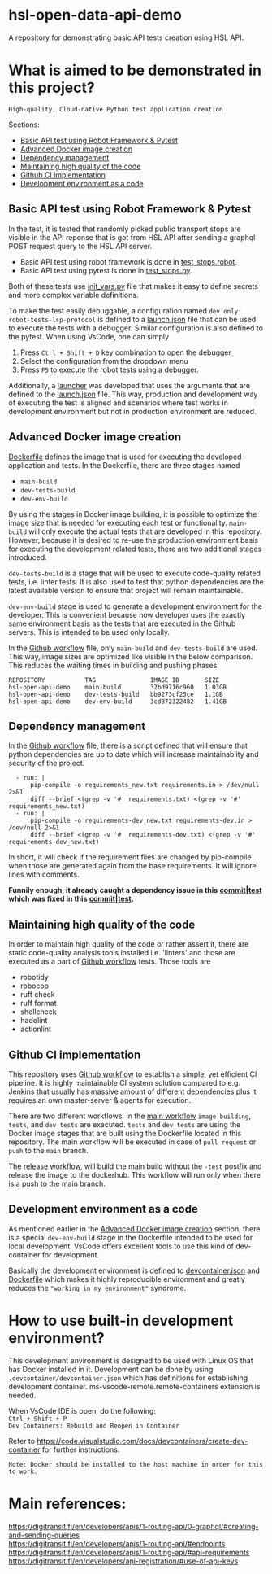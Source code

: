 # hsl-open-data-api-demo
A repository for demonstrating basic API tests creation using HSL API.

# What is aimed to be demonstrated in this project?

    High-quality, Cloud-native Python test application creation

Sections:

- [Basic API test using Robot Framework & Pytest](#basic-api-test-using-robot-framework--pytest)
- [Advanced Docker image creation](#advanced-docker-image-creation)
- [Dependency management](#dependency-management)
- [Maintaining high quality of the code](#maintaining-high-quality-of-the-code)
- [Github CI implementation](#github-ci-implementation)
- [Development environment as a code](#development-environment-as-a-code)

## Basic API test using Robot Framework & Pytest

In the test, it is tested that randomly picked public transport stops are visible in the API reponse that
is got from HSL API after sending a graphql POST request query to the HSL API server.

- Basic API test using robot framework is done in [test_stops.robot](hsl-api/tests/robot/test_stops.robot).
- Basic API test using pytest is done in [test_stops.py](hsl-api/tests/pytest/test_stops.py).

Both of these tests use [init_vars.py](hsl-api/tests/init_vars.py) file that makes it easy
to define secrets and more complex variable definitions.

To make the test easily debuggable, a configuration named `dev only: robot-tests-lsp-protocol`
is defined to a [launch.json](.vscode/launch.json) file that can be used to execute the tests with a debugger.
Similar configuration is also defined to the pytest.
When using VsCode, one can simply
1. Press `Ctrl + Shift + D` key combination to open the debugger
2. Select the configuration from the dropdown menu
3. Press `F5` to execute the robot
tests using a debugger.

Additionally, a [launcher](execute_tests.py) was developed that uses the arguments that are
defined to the [launch.json](.vscode/launch.json) file. This way, production and development
way of executing the test is aligned and scenarios where test works in development environment
but not in production environment are reduced.

## Advanced Docker image creation

[Dockerfile](Dockerfile) defines the image that is used for executing the developed application
and tests. In the Dockerfile, there are three stages named
- `main-build`
- `dev-tests-build`
- `dev-env-build`

By using the stages in Docker image building, it is possible to optimize the image size
that is needed for executing each test or functionality. `main-build` will only execute
the actual tests that are developed in this repository. However, because it is desired to
re-use the production environment basis for executing the development related tests, there
are two additional stages introduced.

`dev-tests-build` is a stage that will be used to execute code-quality related tests, i.e.
linter tests. It is also used to test that python dependencies are the latest available version to
ensure that project will remain maintainable.

`dev-env-build` stage is used to generate a development environment for the developer. This
is convenient because now developer uses the exactly same environment basis as the tests
that are executed in the Github servers. This is intended to be used only locally.

In the [Github workflow](.github/workflows/workflow.yaml) file, only `main-build` and `dev-tests-build`
are used. This way, image sizes are optimized like visible in the below comparison. This
reduces the waiting times in building and pushing phases.

    REPOSITORY           TAG               IMAGE ID       SIZE
    hsl-open-api-demo    main-build        32bd9716c960   1.03GB
    hsl-open-api-demo    dev-tests-build   bb9273cf25ce   1.1GB
    hsl-open-api-demo    dev-env-build     3cd872322482   1.41GB

## Dependency management

In the [Github workflow](.github/workflows/workflow.yaml) file, there is a script defined
that will ensure that python dependencies are up to date which will increase maintainablity
and security of the project.

      - run: |
          pip-compile -o requirements_new.txt requirements.in > /dev/null 2>&1
          diff --brief <(grep -v '#' requirements.txt) <(grep -v '#' requirements_new.txt)
      - run: |
          pip-compile -o requirements-dev_new.txt requirements-dev.in > /dev/null 2>&1
          diff --brief <(grep -v '#' requirements-dev.txt) <(grep -v '#' requirements-dev_new.txt)

In short, it will check if the requirement files are changed by pip-compile when those are generated
again from the base requirements. It will ignore lines with comments.


**Funnily enough, it already caught a dependency issue in this**
**[commit](https://github.com/jkmetsola/hsl-open-data-api-demo/commit/d23ecd074acbb81e7667df004e3f4c2f825d2abe)|[test](https://github.com/jkmetsola/hsl-open-data-api-demo/actions/runs/8951016019/job/24602982676) which was fixed in this**
**[commit](https://github.com/jkmetsola/hsl-open-data-api-demo/commit/782cdea078779771b8bffa656fc3260c0a031930)|[test](https://github.com/jkmetsola/hsl-open-data-api-demo/actions/runs/8958683205/job/24603199847).**



## Maintaining high quality of the code

In order to maintain high quality of the code or rather assert it, there are static code-quality
analysis tools installed i.e. 'linters' and those are executed as a part of [Github workflow](.github/workflows/workflow.yaml)
tests. Those tools are
 - robotidy
 - robocop
 - ruff check
 - ruff format
 - shellcheck
 - hadolint
 - actionlint

## Github CI implementation

This repository uses [Github workflow](.github/workflows/workflow.yaml) to establish a simple, yet efficient CI pipeline.
It is highly maintainable CI system solution compared to e.g. Jenkins that usually has massive
amount of different dependencies plus it requires an own master-server & agents for execution.

There are two different workflows. In the [main workflow](.github/workflows/workflow.yaml)
`image building`, `tests`, and `dev tests` are executed. `tests` and `dev tests` are using
 the Docker image stages that are built using the Dockerfile located in this repository.
 The main workflow will be executed in case of `pull request` or `push` to the `main` branch.

The [release workflow](.github/workflows/workflow-release.yaml), will build the main build
without the `-test` postfix and release the image to the dockerhub. This workflow will run
only when there is a push to the main branch.

## Development environment as a code

As mentioned earlier in the [Advanced Docker image creation](#advanced-docker-image-creation)
section, there is a special `dev-env-build` stage in the Dockerfile intended to be used for local development.
VsCode offers excellent tools to use this kind of dev-container for development.

Basically the development environment is defined to [devcontainer.json](.devcontainer/devcontainer.json)
and [Dockerfile](Dockerfile) which makes it highly reproducible environment and greatly
reduces the `"working in my environment"` syndrome.


# How to use built-in development environment?

This development environment is designed to be used with Linux OS that has Docker installed in it.
Development can be done by using `.devcontainer/devcontainer.json` which has definitions
for establishing development container. ms-vscode-remote.remote-containers extension is needed.

When VsCode IDE is open, do the following: <br>
`Ctrl + Shift + P`<br>
`Dev Containers: Rebuild and Reopen in Container`

Refer to https://code.visualstudio.com/docs/devcontainers/create-dev-container for further instructions.

    Note: Docker should be installed to the host machine in order for this to work.

# Main references:

https://digitransit.fi/en/developers/apis/1-routing-api/0-graphql/#creating-and-sending-queries
<br>
https://digitransit.fi/en/developers/apis/1-routing-api/#endpoints
<br>
https://digitransit.fi/en/developers/apis/1-routing-api/#api-requirements
<br>
https://digitransit.fi/en/developers/api-registration/#use-of-api-keys